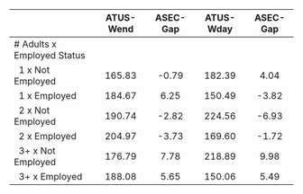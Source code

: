
|                      |    ATUS-Wend |     ASEC-Gap |    ATUS-Wday |     ASEC-Gap |
| -------------------- | :----------: | :----------: | :----------: | :----------: |
| # Adults x Employed Status |              |              |              |              |
| &nbsp;&nbsp;1 x Not Employed |       165.83 |        -0.79 |       182.39 |         4.04 |
| &nbsp;&nbsp;1 x Employed |       184.67 |         6.25 |       150.49 |        -3.82 |
| &nbsp;&nbsp;2 x Not Employed |       190.74 |        -2.82 |       224.56 |        -6.93 |
| &nbsp;&nbsp;2 x Employed |       204.97 |        -3.73 |       169.60 |        -1.72 |
| &nbsp;&nbsp;3+ x Not Employed |       176.79 |         7.78 |       218.89 |         9.98 |
| &nbsp;&nbsp;3+ x Employed |       188.08 |         5.65 |       150.06 |         5.49 |

